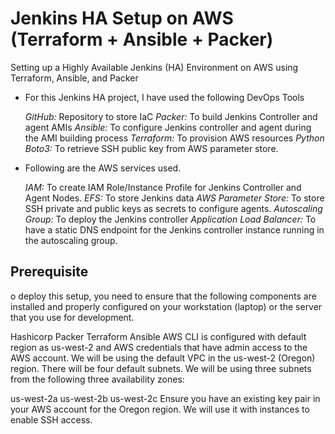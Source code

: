 # Jenkins HA Setup on AWS (Terraform + Ansible + Packer)

Setting up a Highly Available Jenkins (HA) Environment on AWS using Terraform, Ansible, and Packer

* For this Jenkins HA project, I have used the following DevOps Tools

    *GitHub:* Repository to store IaC
    *Packer:* To build Jenkins Controller and agent AMIs
    *Ansible:* To configure Jenkins controller and agent during the AMI building process
    *Terraform:* To provision AWS resources
    *Python Boto3:* To retrieve SSH public key from AWS parameter store.

* Following are the AWS services used.

    *IAM:* To create IAM Role/Instance Profile for Jenkins Controller and Agent Nodes.
    *EFS:* To store Jenkins data
    *AWS Parameter Store:* To store SSH private and public keys as secrets to configure agents.
    *Autoscaling Group:* To deploy the Jenkins controller
    *Application Load Balancer:* To have a static DNS endpoint for the Jenkins controller instance running in the autoscaling group.

## Prerequisite
o deploy this setup, you need to ensure that the following components are installed and properly configured on your workstation (laptop) or the server that you use for development.

Hashicorp Packer
Terraform
Ansible
AWS CLI is configured with default region as us-west-2 and AWS credentials that have admin access to the AWS account.
We will be using the default VPC in the us-west-2 (Oregon) region. There will be four default subnets. We will be using three subnets from the following three availability zones:

us-west-2a
us-west-2b
us-west-2c
Ensure you have an existing key pair in your AWS account for the Oregon region. We will use it with instances to enable SSH access.